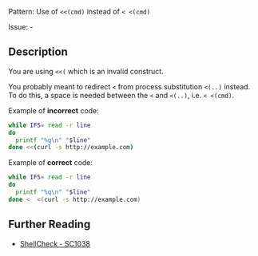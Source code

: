 Pattern: Use of `<<(cmd)` instead of `< <(cmd)`

Issue: -

## Description

You are using `<<(` which is an invalid construct.

You probably meant to redirect `<` from process substitution `<(..)` instead. To do this, a space is needed between the `<` and `<(..)`, i.e. `< <(cmd)`.

Example of **incorrect** code:

```sh
while IFS= read -r line
do
  printf "%q\n" "$line"
done <<(curl -s http://example.com)
```

Example of **correct** code:

```sh
while IFS= read -r line
do
  printf "%q\n" "$line"
done <  <(curl -s http://example.com)
```

## Further Reading

* [ShellCheck - SC1038](https://github.com/koalaman/shellcheck/wiki/SC1038)
